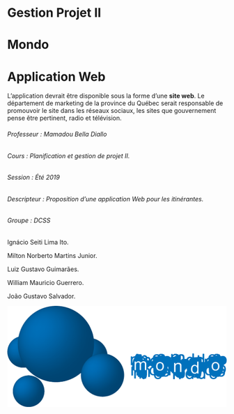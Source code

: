 # Gestion Projet II
# Mondo


# Application Web 

L’application devrait être disponible sous la forme d’une **site web**. Le département de marketing de la province du Québec serait responsable de promouvoir le site dans les réseaux sociaux, les sites que gouvernement pense être pertinent, radio et télévision. 

###### Professeur : Mamadou Bella Diallo 

 
###### Cours : Planification et gestion de projet II. 

 
###### Session : Été 2019 

  

###### Descripteur : Proposition d’une application Web pour les itinérantes. 

  

###### Groupe : DCSS  

Ignácio Seiti Lima Ito. 

Milton Norberto Martins Junior. 

Luiz Gustavo Guimarães. 

William Mauricio Guerrero. 

João Gustavo Salvador. 

![Mondo Logo](/img/logoFontLeft.png)